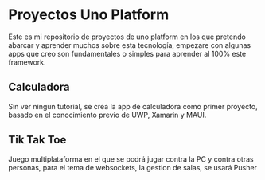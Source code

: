# Proyectos Uno Platform

Este es mi repositorio de proyectos de uno platform en los que pretendo abarcar y aprender muchos sobre esta tecnología, empezare con algunas apps que creo son fundamentales o simples para aprender al 100% este framework.

## Calculadora

Sin ver ningun tutorial, se crea la app de calculadora como primer proyecto, basado en el conocimiento previo de UWP, Xamarin y MAUI.


## Tik Tak Toe

Juego multiplataforma en el que se podrá jugar contra la PC y contra otras personas, para el tema de websockets, la gestion de salas, se usará Pusher

